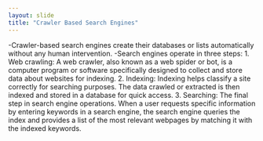 ```yaml
---
layout: slide
title: "Crawler Based Search Engines"
---
```


<body> 
    -Crawler-based search engines create their databases or lists automatically without any human intervention.
-Search engines operate in three steps:
    1. Web crawling: A web crawler, also known as a web spider or bot, is a computer program or software specifically designed to collect and store data about websites for indexing.
   2. Indexing: Indexing helps classify a site correctly for searching purposes. The data crawled or extracted is then indexed and stored in a database for quick access.
   3. Searching: The final step in search engine operations. When a user requests specific information by entering keywords in a search engine, the search engine queries the index and provides a list of the most relevant webpages by matching it with the indexed keywords.
</body>
